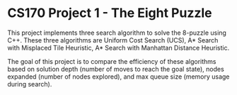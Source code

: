# CS170 Project 1 - The Eight Puzzle

This project implements three search algorithm to solve the 8-puzzle using C++.
These three algorithms are Uniform Cost Search (UCS), A* Search with Misplaced Tile Heuristic, A* Search with Manhattan Distance Heuristic. 

The goal of this project is to compare the efficiency of these algorithms based on solution depth (number of moves to reach the goal state), nodes expanded (number of nodes explored), and max queue size (memory usage during search).

